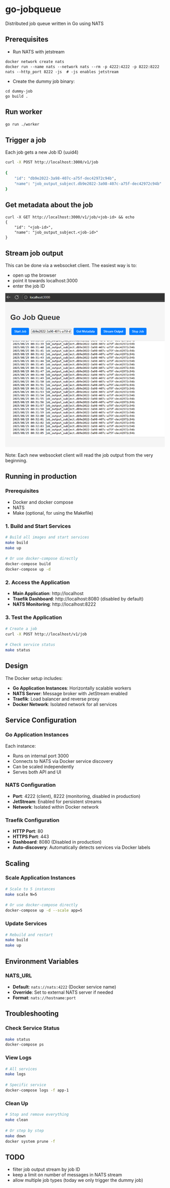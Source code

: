 # go-jobqueue
Distributed job queue written in Go using NATS

## Prerequisites
- Run NATS with jetstream
```
docker network create nats
docker run --name nats --network nats --rm -p 4222:4222 -p 8222:8222 nats --http_port 8222 -js  # -js enables jetstream
```
- Create the dummy job binary:
```
cd dummy-job
go build .
```

## Run worker
```bash
go run ./worker
```

## Trigger a job

Each job gets a new Job ID (uuid4)
```bash
curl -X POST http://localhost:3000/v1/job

{
    "id": "db9e2022-3a98-407c-a75f-dec42972c94b",
    "name": "job_output_subject.db9e2022-3a98-407c-a75f-dec42972c94b"
}
```

## Get metadata about the job
```
curl -X GET http://localhost:3000/v1/job/<job-id> && echo
{
    "id": "<job-id>",
    "name": "job_output_subject.<job-id>"
}
```

## Stream job output
This can be done via a websocket client. The easiest way is to:
- open up the browser
- point it towards localhost:3000
- enter the job ID

![stream-output](docs/stream-output.png)

Note: Each new websocket client will read the job output from the very beginning.


## Running in production
### Prerequisites
- Docker and docker compose
- NATS
- Make (optional, for using the Makefile)


### 1. Build and Start Services

```bash
# Build all images and start services
make build
make up

# Or use docker-compose directly
docker-compose build
docker-compose up -d
```

### 2. Access the Application

- **Main Application**: http://localhost
- **Traefik Dashboard**: http://localhost:8080 (disabled by default)
- **NATS Monitoring**: http://localhost:8222

### 3. Test the Application

```bash
# Create a job
curl -X POST http://localhost/v1/job

# Check service status
make status
```

## Design

The Docker setup includes:

- **Go Application Instances**: Horizontally scalable workers
- **NATS Server**: Message broker with JetStream enabled
- **Traefik**: Load balancer and reverse proxy
- **Docker Network**: Isolated network for all services

## Service Configuration

### Go Application Instances

Each instance:
- Runs on internal port 3000
- Connects to NATS via Docker service discovery
- Can be scaled independently
- Serves both API and UI

### NATS Configuration

- **Port**: 4222 (client), 8222 (monitoring, disabled in production)
- **JetStream**: Enabled for persistent streams
- **Network**: Isolated within Docker network

### Traefik Configuration

- **HTTP Port**: 80
- **HTTPS Port**: 443
- **Dashboard**: 8080 (Disabled in production)
- **Auto-discovery**: Automatically detects services via Docker labels

## Scaling

### Scale Application Instances

```bash
# Scale to 5 instances
make scale N=5

# Or use docker-compose directly
docker-compose up -d --scale app=5
```

### Update Services

```bash
# Rebuild and restart
make build
make up
```

## Environment Variables

### NATS_URL

- **Default**: `nats://nats:4222` (Docker service name)
- **Override**: Set to external NATS server if needed
- **Format**: `nats://hostname:port`

## Troubleshooting

### Check Service Status

```bash
make status
docker-compose ps
```

### View Logs

```bash
# All services
make logs

# Specific service
docker-compose logs -f app-1
```

### Clean Up

```bash
# Stop and remove everything
make clean

# Or step by step
make down
docker system prune -f
```

## TODO
- filter job output stream by job ID
- keep a limit on number of messages in NATS stream
- allow multiple job types (today we only trigger the dummy job)
